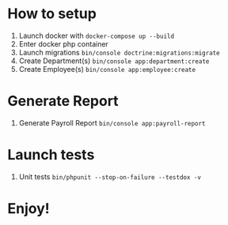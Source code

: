 # How to setup
1. Launch docker with `docker-compose up --build`
1. Enter docker php container
1. Launch migrations `bin/console doctrine:migrations:migrate`
1. Create Department(s) `bin/console app:department:create`
1. Create Employee(s) `bin/console app:employee:create`

# Generate Report
1. Generate Payroll Report `bin/console app:payroll-report`

# Launch tests
1. Unit tests `bin/phpunit --stop-on-failure --testdox -v`

# Enjoy!